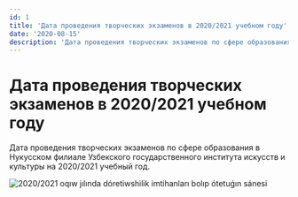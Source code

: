 ```yaml
---
id: 1
title: 'Дата проведения творческих экзаменов в 2020/2021 учебном году'
date: '2020-08-15'
description: 'Дата проведения творческих экзаменов по сфере образования в Нукусском филиале Узбекского государственного института искусств и культуры на 2020/2021 учебный год'
---
```


# Дата проведения творческих экзаменов в 2020/2021 учебном году

Дата проведения творческих экзаменов по сфере образования в Нукусском филиале Узбекского государственного института искусств и культуры на 2020/2021 учебный год.

![2020/2021 oqıw jılında dóretiwshilik imtihanları bolıp ótetuǵın sánesi](/announcements/1/photo_2020-08-15_13-08-21.jpg)
